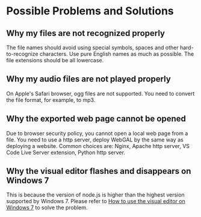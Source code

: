 # Possible Problems and Solutions

## Why my files are not recognized properly

The file names should avoid using special symbols, spaces and other hard-to-recognize characters. Use pure English names as much as possible. The file extensions should be all lowercase.

## Why my audio files are not played properly

On Apple's Safari browser, ogg files are not supported. You need to convert the file format, for example, to mp3.

## Why the exported web page cannot be opened

Due to browser security policy, you cannot open a local web page from a file. You need to use a http server, deploy WebGAL by the same way as deploying a website. Common choices are: Nginx, Apache http server, VS Code Live Server extension, Python http server.

## Why the visual editor flashes and disappears on Windows 7

This is because the version of node.js is higher than the highest version supported by Windows 7. Please refer to [How to use the visual editor on Windows 7](./win7) to solve the problem.